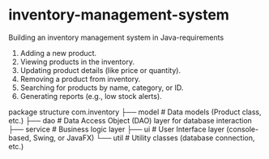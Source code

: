 # inventory-management-system
Building an inventory management system in Java-requirements
1. Adding a new product.
2. Viewing products in the inventory.
3. Updating product details (like price or quantity).
4. Removing a product from inventory.
5. Searching for products by name, category, or ID.
6. Generating reports (e.g., low stock alerts).

package structure
com.inventory
    ├── model        # Data models (Product class, etc.)
    ├── dao          # Data Access Object (DAO) layer for database interaction
    ├── service      # Business logic layer
    ├── ui           # User Interface layer (console-based, Swing, or JavaFX)
    └── util         # Utility classes (database connection, etc.)


